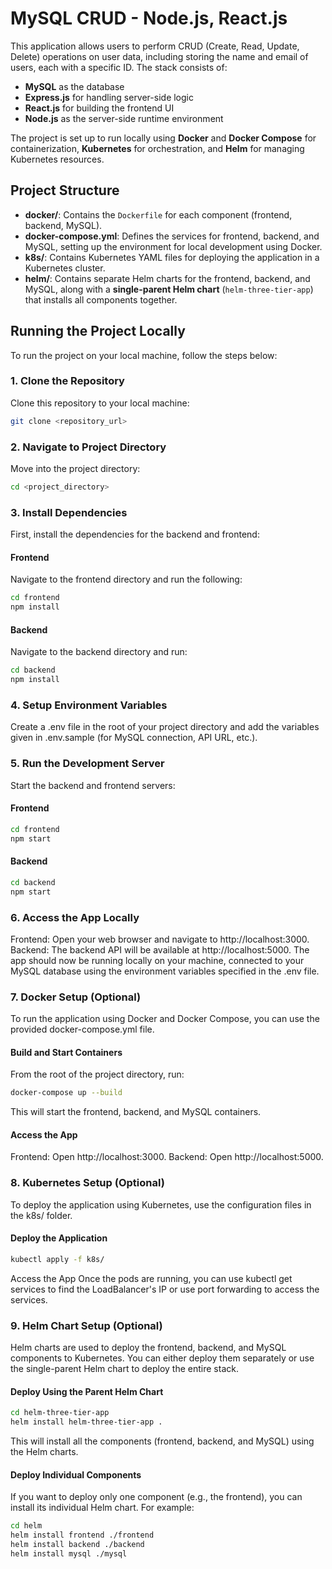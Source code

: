 # MySQL CRUD - Node.js, React.js

This application allows users to perform CRUD (Create, Read, Update, Delete) operations on user data, including storing the name and email of users, each with a specific ID. The stack consists of:

- **MySQL** as the database
- **Express.js** for handling server-side logic
- **React.js** for building the frontend UI
- **Node.js** as the server-side runtime environment

The project is set up to run locally using **Docker** and **Docker Compose** for containerization, **Kubernetes** for orchestration, and **Helm** for managing Kubernetes resources.

## Project Structure

- **docker/**: Contains the `Dockerfile` for each component (frontend, backend, MySQL).
- **docker-compose.yml**: Defines the services for frontend, backend, and MySQL, setting up the environment for local development using Docker.
- **k8s/**: Contains Kubernetes YAML files for deploying the application in a Kubernetes cluster.
- **helm/**: Contains separate Helm charts for the frontend, backend, and MySQL, along with a **single-parent Helm chart** (`helm-three-tier-app`) that installs all components together.

## Running the Project Locally

To run the project on your local machine, follow the steps below:

### 1. Clone the Repository

Clone this repository to your local machine:

```bash
git clone <repository_url>
```

### 2. Navigate to Project Directory
Move into the project directory:
```bash
cd <project_directory>
```
### 3. Install Dependencies
First, install the dependencies for the backend and frontend:

#### Frontend
Navigate to the frontend directory and run the following:

```bash
cd frontend
npm install
```

#### Backend
Navigate to the backend directory and run:

```bash
cd backend
npm install
```

### 4. Setup Environment Variables
Create a .env file in the root of your project directory and add the variables given in .env.sample (for MySQL connection, API URL, etc.).

### 5. Run the Development Server
Start the backend and frontend servers:

#### Frontend
```bash
cd frontend
npm start
```

#### Backend
```bash
cd backend
npm start
```

### 6. Access the App Locally
Frontend: Open your web browser and navigate to http://localhost:3000.
Backend: The backend API will be available at http://localhost:5000.
The app should now be running locally on your machine, connected to your MySQL database using the environment variables specified in the .env file.

### 7. Docker Setup (Optional)
To run the application using Docker and Docker Compose, you can use the provided docker-compose.yml file.

#### Build and Start Containers
From the root of the project directory, run:

```bash
docker-compose up --build
```
This will start the frontend, backend, and MySQL containers.

#### Access the App
Frontend: Open http://localhost:3000.
Backend: Open http://localhost:5000.
### 8. Kubernetes Setup (Optional)
To deploy the application using Kubernetes, use the configuration files in the k8s/ folder.

#### Deploy the Application
```bash
kubectl apply -f k8s/
```
Access the App
Once the pods are running, you can use kubectl get services to find the LoadBalancer's IP or use port forwarding to access the services.

### 9. Helm Chart Setup (Optional)
Helm charts are used to deploy the frontend, backend, and MySQL components to Kubernetes. You can either deploy them separately or use the single-parent Helm chart to deploy the entire stack.

#### Deploy Using the Parent Helm Chart
```bash
cd helm-three-tier-app
helm install helm-three-tier-app .
```
This will install all the components (frontend, backend, and MySQL) using the Helm charts.

#### Deploy Individual Components
If you want to deploy only one component (e.g., the frontend), you can install its individual Helm chart. For example:

```bash
cd helm
helm install frontend ./frontend
helm install backend ./backend
helm install mysql ./mysql
```

